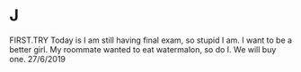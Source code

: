 # J
FIRST.TRY
Today is I am still having final exam, so stupid I am. I want to be a better girl. My roommate wanted to eat watermalon, so do I. We will buy one.     27/6/2019
